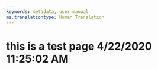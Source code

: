 ```yaml
---
keywords: metadata, user manual
ms.translationtype: Human Translation
---
```

# this is a test page 4/22/2020 11:25:02 AM